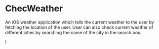 # ChecWeather 
An iOS weather application which tells the current weather to the user by fetching the location of the user. 
User can also check current weather of different cities by searching the name of the city in the search box.

!<img><blockquote class="imgur-embed-pub" lang="en" data-id="a/hmRaZzm" data-context="false" ><a href="//imgur.com/a/hmRaZzm"></a></blockquote><script async src="//s.imgur.com/min/embed.js" charset="utf-8"></script>
